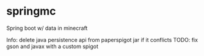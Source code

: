 # springmc
Spring boot w/ data in minecraft 

Info:
delete java persistence api from paperspigot jar if it conflicts
TODO: fix gson and javax with a custom spigot
